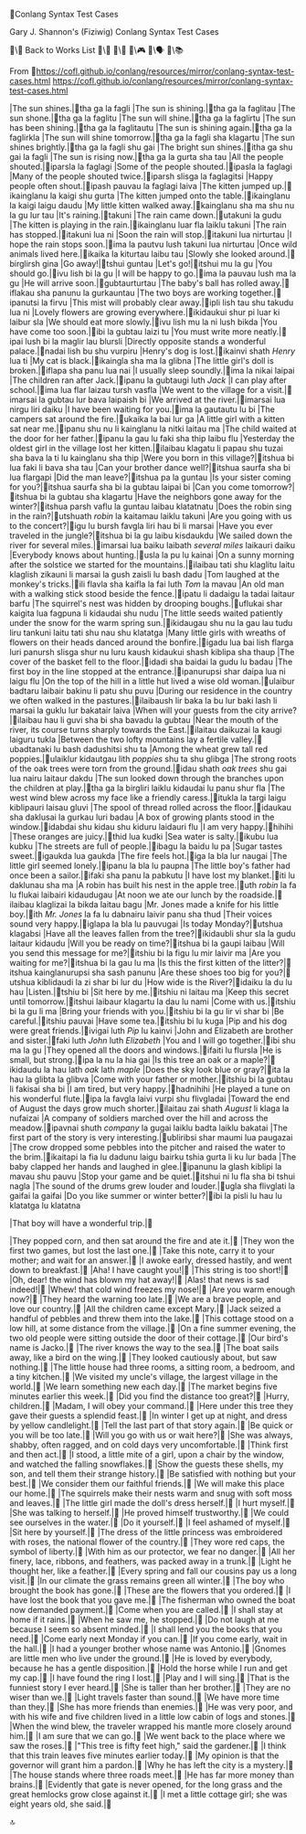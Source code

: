 📛Conlang Syntax
Test Cases

Gary J. Shannon's (Fiziwig)
Conlang Syntax Test Cases

🔗\💬 Back to Works List
🔗\📖
🔗\🌳
🔗\🎮
🔗\🗣️
🔗\📚

From 🔗https://cofl.github.io/conlang/resources/mirror/conlang-syntax-test-cases.html https://cofl.github.io/conlang/resources/mirror/conlang-syntax-test-cases.html

|The sun shines.|🎏tha ga la fagli
|The sun is shining.|🎏tha ga la faglitau
|The sun shone.|🎏tha ga la faglitu
|The sun will shine.|🎏tha ga la faglirtu
|The sun has been shining.|🎏tha ga la faglitautu
|The sun is shining again.|🎏tha ga la faglirkla
|The sun will shine tomorrow.|🎏tha ga la fagli sha klagartu
|The sun shines brightly.|🎏tha ga la fagli shu gai
|The bright sun shines.|🎏itha ga shu gai la fagli
|The sun is rising now.|🎏tha ga la gurta sha tau
|All the people shouted.|🎏iparsla la faglagi
|Some of the people shouted.|🎏ipasla la faglagi
|Many of the people shouted twice.|🎏iparsh slisga la faglagitsi
|Happy people often shout.|🎏ipash pauvau la faglagi laiva
|The kitten jumped up.|🎏ikainglanu la kaigi shu gurta
|The kitten jumped onto the table.|🎏ikainglanu la kaigi laigu daudu
|My little kitten walked away.|🎏kainglanu sha ma shu nu la gu lur tau
|It's raining.|🎏takuni
|The rain came down.|🎏utakuni la gudu
|The kitten is playing in the rain.|🎏ikainglanu luar fla laiklu takuni
|The rain has stopped.|🎏itakuni lua ni
|Soon the rain will stop.|🎏itakuni lua nirturtau
|I hope the rain stops soon.|🎏ima la pautvu lush takuni lua nirturtau
|Once wild animals lived here.|🎏ikaika la kiturtau laibu tau
|Slowly she looked around.|🎏birglirsh gina
|Go away!|🎏tshui guntau
|Let's go!|🎏itshui mu la gu
|You should go.|🎏ivu lish bi la gu
|I will be happy to go.|🎏ima la pauvau lush ma la gu
|He will arrive soon.|🎏gubtaurturtau
|The baby's ball has rolled away.|🎏iflakau sha panunu la gurkauntau
|The two boys are working together.|🎏ipanutsi la firvu
|This mist will probably clear away.|🎏ipli lish tau shu takudu lua ni
|Lovely flowers are growing everywhere.|🎏ikidaukui shur pi luar ki laibur sla
|We should eat more slowly.|🎏ivu lish mu la ni lush bikda
|You have come too soon.|🎏ibi la gubtau laizi tu
|You must write more neatly.|🎏ipai lush bi la maglir lau blursli
|Directly opposite
stands a wonderful palace.|🎏nadai lish bu shu vurpiru
|Henry's dog is lost.|🎏ikainvi shath _Henry_ lua ti
|My cat is black.|🎏ikaingla sha ma la glibna
|The little girl's doll is broken.|🎏iflapa sha panu lua nai
|I usually sleep soundly.|🎏ima la nikai laipai
|The children ran after Jack.|🎏ipanu la gubtaugi luth _Jack_
|I can play after school.|🎏ima lua flar laizau tursh vasfla
|We went to the village for a visit.|🎏imarsai la gubtau lur bava laipaish bi
|We arrived at the river.|🎏imarsai lua nirgu liri daiku
|I have been waiting for you.|🎏ima la gautautu lu bi
|The campers sat around the fire.|🎏ukaika la bai lur ga
|A little girl with a kitten sat near me.|🎏ipanu shu nu li kainglanu la nitki laitau ma
|The child waited at the door for her father.|🎏ipanu la gau lu faki sha thip laibu flu
|Yesterday the oldest girl
in the village lost her kitten.|🎏ilaibau klagatu li papau shu tuzai
sha bava la ti lu kainglanu sha thip
|Were you born in this village?|🎏itshua bi lua faki li bava sha tau
|Can your brother dance well?|🎏itshua saurfa sha bi lua flargapi
|Did the man leave?|🎏itshua pa la guntau
|Is your sister coming for you?|🎏itshua saurfa sha bi la gubtau laipai bi
|Can you come tomorrow?|🎏itshua bi la gubtau sha klagartu
|Have the neighbors gone away for the winter?|🎏itshua parsh vaflu la guntau laibau klatatnatu
|Does the robin sing in the rain?|🎏utshuath _robin_ la kaitamau laiklu takuni
|Are you going with us to the concert?|🎏igu lu bursh favgla liri hau bi li marsai
|Have you ever traveled in the jungle?|🎏itshua bi la gu laibu kisdaukdu
|We sailed down the river for several miles.|🎏imarsai lua baiku laibath _several miles_ laikauri daiku
|Everybody knows about hunting.|🎏usla la pu lu kainai
|On a sunny morning after the solstice
we started for the mountains.|🎏ilaibau tati shu klaglitu laitu klaglish zikauni li marsai la gush zaisli lu bash dadu
|Tom laughed at the monkey's tricks.|🎏ili flavla sha kaifla la fai luth _Tom_ la mavau
|An old man with a walking stick
stood beside the fence.|🎏ipatu li dadaigu la tadai laitaur barfu
|The squirrel's nest was hidden
by drooping boughs.|🎏uflukai shar kaigita lua fagpuna li kidaudai shu nudu
|The little seeds waited patiently
under the snow for the warm spring sun.|🎏ikidaugau shu nu la gau lau tudu liru tankuni laitu tati shu nau shu klatatga
|Many little girls with wreaths of flowers
on their heads danced around the bonfire.|🎏igadu lua bai lish flarga luri panursh slisga shur nu luru kaush kidaukui shash kiblipa sha thaup
|The cover of the basket fell to the floor.|🎏idadi sha baidai la gudu lu badau
|The first boy in the line
stopped at the entrance.|🎏ipanurupsi shar daipa lua ni laigu flu
|On the top of the hill
in a little hut
lived a wise old woman.|🎏ulaibur badtaru laibair bakinu li patu shu puvu
|During our residence in the country
we often walked in the pastures.|🎏ilaibaush lir baka la bu lur baki lash li marsai la guklu lur bakatair laiva
|When will your guests from the city arrive?|🎏ilaibau hau li guvi sha bi sha bavadu la gubtau
|Near the mouth of the river,
its course turns sharply towards the East.|🎏ilaitau daikuzai la kaugi laiguru tukla
|Between the two lofty mountains
lay a fertile valley.|🎏ubadtanaki lu bash dadushitsi shu ta
|Among the wheat grew tall red poppies.|🎏ulaiklur kidautgau lith _poppies_ shu ta shu glibga
|The strong roots of the oak trees
were torn from the ground.|🎏idau shath _oak trees_ shu gai lua nairu laitaur dakdu
|The sun looked down
through the branches
upon the children at play.|🎏tha ga la birgliri laiklu kidaudai lu panu shur fla
|The west wind blew
across my face
like a friendly caress.|🎏itukla la targi laigu kiblipauri laisau gluvi
|The spool of thread rolled across the floor.|🎏idaukau sha daklusai la gurkau luri badau
|A box of growing plants stood in the window.|🎏idabdai shu kidau shu kiduru laidauri flu
|I am very happy.|🎏hihihi
|These oranges are juicy.|🎏thid lua kudki
|Sea water is salty.|🎏ikubu lua kubku
|The streets are full of people.|🎏ibagu la baidu lu pa
|Sugar tastes sweet.|🎏igaukda lua gaukda
|The fire feels hot.|🎏iga la bla lur naugai
|The little girl seemed lonely.|🎏ipanu la bla lu paupna
|The little boy's father
had once been a sailor.|🎏ifaki sha panu la pabkutu
|I have lost my blanket.|🎏iti lu daklunau sha ma
|A robin has built his nest in the apple tree.|🎏uth _robin_ la fa lu flukai laibairi kidaudugau
|At noon we ate our lunch by the roadside.|🎏ilaibau klaglizai la bikda laitau bagu
|Mr. Jones made a knife for his little boy.|🎏ith _Mr. Jones_ la fa lu dabnairu laivir panu sha thud
|Their voices sound very happy.|🎏iglapa la bla lu pauvugai
|Is today Monday?|🎏utshua klagabsi
|Have all the leaves fallen from the tree?|🎏ikidaubli shur sla la gudu laitaur kidaudu
|Will you be ready on time?|🎏itshua bi la gaupi laibau
|Will you send this message for me?|🎏itshiu bi la figu lu mir laivir ma
|Are you waiting for me?|🎏itshua bi la gau lu ma
|Is this the first kitten of the litter?|🎏itshua kainglanurupsi sha sash panunu
|Are these shoes too big for you?|🎏utshua kiblidaudi la zi shar bi lur du
|How wide is the River?|🎏idaiku la du lu hau
|Listen.|🎏tshiu bi
|Sit here by me.|🎏itshiu ni laitau ma
|Keep this secret until tomorrow.|🎏itshui laibaur klagartu la dau lu nami
|Come with us.|🎏itshiu bi la gu li ma
|Bring your friends with you.|🎏itshiu bi la gu lir vi shar bi
|Be careful.|🎏itshiu pauvai
|Have some tea.|🎏itshiu bi lu kuga
|Pip and his dog were great friends.|🎏ivigai luth _Pip_ lu kainvi
|John and Elizabeth are brother and sister.|🎏faki luth _John_ luth _Elizabeth_
|You and I will go together.|🎏ibi shu ma la gu
|They opened all the doors and windows.|🎏ifaiti lu flursla
|He is small, but strong.|🎏ipa la nu la hia gai
|Is this tree an oak or a maple?|🎏ikidaudu la hau lath _oak_ lath _maple_
|Does the sky look blue or gray?|🎏ita la hau la glibta la glibva
|Come with your father or mother.|🎏itshiu bi la gubtau li fakisai sha bi
|I am tired, but very happy.|🎏hadnihihi
|He played a tune on his wonderful flute.|🎏ipa la favgla laivi vurpi shu flivgladai
|Toward the end of August
the days grow much shorter.|🎏ilaitau zai shath _August_ li klaga la nufaizai
|A company of soldiers marched
over the hill and across the meadow.|🎏ipavnai shuth _company_ la gugai laiklu badta laiklu bakatai
|The first part of the story is very interesting.|🎏ubliribsi shar maumi lua paugazai
|The crow dropped some pebbles
into the pitcher and raised the water to the brim.|🎏ikaitapi la fia lu dadunu laigu bairku tshia gurta li ku lur bada
|The baby clapped her hands and laughed in glee.|🎏ipanunu la glash kiblipi la mavau shu pauvu
|Stop your game and be quiet.|🎏itshui ni lu fla sha bi tshui nagla
|The sound of the drums grew louder and louder.|🎏ugla sha flivglati la gaifai la gaifai
|Do you like summer or winter better?|🎏ibi la pisli lu hau lu klatatga lu klatatna

|That boy will have a wonderful trip.|🎏

|They popped corn,
and then sat around the fire and ate it.|🎏
|They won the first two games,
but lost the last one.|🎏
|Take this note, carry it to your mother;
and wait for an answer.|🎏
|I awoke early, dressed hastily,
and went down to breakfast.|🎏
|Aha! I have caught you!|🎏
|This string is too short!|🎏
|Oh, dear! the wind has blown my hat away!|🎏
|Alas! that news is sad indeed!|🎏
|Whew! that cold wind freezes my nose!|🎏
|Are you warm enough now?|🎏
|They heard the warning too late.|🎏
|We are a brave people, and love our country.|🎏
|All the children came except Mary.|🎏
|Jack seized a handful of pebbles
and threw them into the lake.|🎏
|This cottage stood on a low hill,
at some distance from the village.|🎏
|On a fine summer evening,
the two old people were sitting
outside the door of their cottage.|🎏
|Our bird's name is Jacko.|🎏
|The river knows the way to the sea.|🎏
|The boat sails away, like a bird on the wing.|🎏
|They looked cautiously about, but saw nothing.|🎏
|The little house had three rooms,
a sitting room, a bedroom, and a tiny kitchen.|🎏
|We visited my uncle's village,
the largest village in the world.|🎏
|We learn something new each day.|🎏
|The market begins five minutes earlier this week.|🎏
|Did you find the distance too great?|🎏
|Hurry, children.|🎏
|Madam, I will obey your command.|🎏
|Here under this tree
they gave their guests a splendid feast.|🎏
|In winter I get up at night,
and dress by yellow candlelight.|🎏
|Tell the last part of that story again.|🎏
|Be quick or you will be too late.|🎏
|Will you go with us or wait here?|🎏
|She was always, shabby, often ragged,
and on cold days very uncomfortable.|🎏
|Think first and then act.|🎏
|I stood, a little mite of a girl,
upon a chair by the window,
and watched the falling snowflakes.|🎏
|Show the guests these shells, my son,
and tell them their strange history.|🎏
|Be satisfied with nothing but your best.|🎏
|We consider them our faithful friends.|🎏
|We will make this place our home.|🎏
|The squirrels make their nests warm
and snug with soft moss and leaves.|🎏
|The little girl made the doll's dress herself.|🎏
|I hurt myself.|🎏
|She was talking to herself.|🎏
|He proved himself trustworthy.|🎏
|We could see ourselves in the water.|🎏
|Do it yourself.|🎏
|I feel ashamed of myself.|🎏
|Sit here by yourself.|🎏
|The dress of the little princess
was embroidered with roses,
the national flower of the country.|🎏
|They wore red caps, the symbol of liberty.|🎏
|With him as our protector, we fear no danger.|🎏
|All her finery, lace, ribbons, and feathers,
was packed away in a trunk.|🎏
|Light he thought her, like a feather.|🎏
|Every spring and fall our cousins pay us a long visit.|🎏
|In our climate the grass remains green all winter.|🎏
|The boy who brought the book has gone.|🎏
|These are the flowers that you ordered.|🎏
|I have lost the book that you gave me.|🎏
|The fisherman who owned the boat now demanded payment.|🎏
|Come when you are called.|🎏
|I shall stay at home if it rains.|🎏
|When he saw me, he stopped.|🎏
|Do not laugh at me because I seem so absent minded.|🎏
|I shall lend you the books that you need.|🎏
|Come early next Monday if you can.|🎏
|If you come early, wait in the hall.|🎏
|I had a younger brother whose name was Antonio.|🎏
|Gnomes are little men who live under the ground.|🎏
|He is loved by everybody,
because he has a gentle disposition.|🎏
|Hold the horse while I run and get my cap.|🎏
|I have found the ring I lost.|🎏
|Play and I will sing.|🎏
|That is the funniest story I ever heard.|🎏
|She is taller than her brother.|🎏
|They are no wiser than we.|🎏
|Light travels faster than sound.|🎏
|We have more time than they.|🎏
|She has more friends than enemies.|🎏
|He was very poor,
and with his wife and five children lived
in a little low cabin of logs and stones.|🎏
|When the wind blew,
the traveler wrapped his mantle
more closely around him.|🎏
|I am sure that we can go.|🎏
|We went back to the place where we saw the roses.|🎏
|"This tree is fifty feet high," said the gardener.|🎏
|I think that this train leaves five minutes earlier today.|🎏
|My opinion is that the governor will grant him a pardon.|🎏
|Why he has left the city is a mystery.|🎏
|The house stands where three roads meet.|🎏
|He has far more money than brains.|🎏
|Evidently that gate is never opened,
for the long grass and the great hemlocks
grow close against it.|🎏
|I met a little cottage girl; she was eight years old, she said.|🎏

🔝
